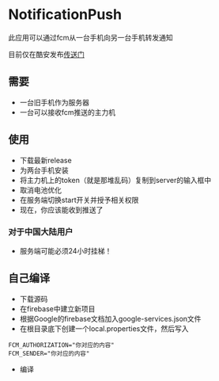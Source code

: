 # NotificationPush
此应用可以通过fcm从一台手机向另一台手机转发通知

目前仅在酷安发布[传送门](https://www.coolapk.com/apk/223104)

## 需要
* 一台旧手机作为服务器
* 一台可以接收fcm推送的主力机

## 使用
* 下载最新release
* 为两台手机安装
* 将主力机上的token（就是那堆乱码）复制到server的输入框中
* 取消电池优化
* 在服务端切换start开关并授予相关权限
* 现在，你应该能收到推送了

### 对于中国大陆用户
* 服务端可能必须24小时挂梯！

## 自己编译
* 下载源码
* 在firebase中建立新项目
* 根据Google的firebase文档加入google-services.json文件
* 在根目录底下创建一个local.properties文件，然后写入
```
FCM_AUTHORIZATION="你对应的内容"
FCM_SENDER="你对应的内容"
```
* 编译